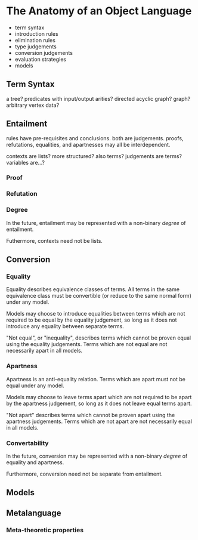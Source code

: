 # The Anatomy of an Object Language
* term syntax
* introduction rules
* elimination rules
* type judgements
* conversion judgements
* evaluation strategies
* models

## Term Syntax
a tree? predicates with input/output arities? directed acyclic graph? graph? arbitrary vertex data?

## Entailment
rules have pre-requisites and conclusions. both are judgements.
proofs, refutations, equalities, and apartnesses may all be interdependent.

contexts are lists? more structured? also terms? judgements are terms? variables are...?

### Proof

### Refutation

### Degree
In the future, entailment may be represented with a non-binary *degree* of entailment.

Futhermore, contexts need not be lists.

## Conversion
### Equality
Equality describes equivalence classes of terms.
All terms in the same equivalence class must be convertible (or reduce to the same normal form) under any model.

Models may choose to introduce equalities between terms which are not required to be equal by the equality judgement,
so long as it does not introduce any equality between separate terms.

"Not equal", or "inequality", describes terms which cannot be proven equal using the equality judgements.
Terms which are not equal are not necessarily apart in all models.

### Apartness
Apartness is an anti-equality relation.
Terms which are apart must not be equal under any model.

Models may choose to leave terms apart which are not required to be apart by the apartness judgement,
so long as it does not leave equal terms apart.

"Not apart" describes terms which cannot be proven apart using the apartness judgements.
Terms which are not apart are not necessarily equal in all models.

### Convertability
In the future, conversion may be represented with a non-binary *degree* of equality and apartness.

Furthermore, conversion need not be separate from entailment.

## Models

## Metalanguage

### Meta-theoretic properties
